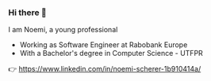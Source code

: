 ### Hi there 👋

I am Noemi, a young professional 

- Working as Software Engineer at Rabobank Europe
- With a Bachelor's degree in Computer Science - UTFPR

:point_right: https://www.linkedin.com/in/noemi-scherer-1b910414a/ 


<!--
**noemis13/noemis13** is a ✨ _special_ ✨ repository because its `README.md` (this file) appears on your GitHub profile.

Here are some ideas to get you started:

- 🔭 I’m currently working on ...
- 🌱 I’m currently learning ...
- 👯 I’m looking to collaborate on ...
- 🤔 I’m looking for help with ...
- 💬 Ask me about ...
- 📫 How to reach me: ...
- 😄 Pronouns: ...
- ⚡ Fun fact: ...
-->

